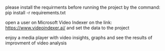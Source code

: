 

please install the requirments before running the project by the command:
pip install -r requirements.txt


open a user on  Microsoft Video Indexer on the link:
https://www.videoindexer.ai/
and set the data to the project


enjoy a media player with video insights, graphs and see the results of improvment of video analysis

